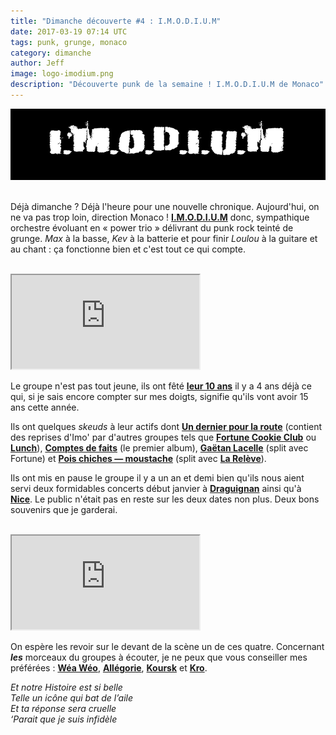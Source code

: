 ```yaml
---
title: "Dimanche découverte #4 : I.M.O.D.I.U.M"
date: 2017-03-19 07:14 UTC
tags: punk, grunge, monaco
category: dimanche
author: Jeff
image: logo-imodium.png
description: "Découverte punk de la semaine ! I.M.O.D.I.U.M de Monaco"
---
```

![Logo](2017-03-19-dimanche-decouverte-4-imodium/logo-imodium.png)
<br/><br/>

Déjà dimanche ? Déjà l'heure pour une nouvelle chronique. Aujourd'hui, on ne va pas trop loin, direction Monaco !
[**I.M.O.D.I.U.M**](http://www.facebook.com/pages/IMODIUM/80470588706) donc, sympathique orchestre évoluant en « power trio » délivrant du punk rock teinté de grunge.
*Max* à la basse, *Kev* à la batterie et pour finir *Loulou* à la guitare et au chant : ça fonctionne bien et c'est tout ce qui compte.

<br/>
<iframe class="bandcamp-small" src="https://bandcamp.com/EmbeddedPlayer/album=1425510613/size=small/bgcol=333333/linkcol=0f91ff/transparent=true/" seamless><a href="https://imodium.bandcamp.com/album/un-dernier-pour-la-route">Un dernier pour la route by I.M.O.D.I.U.M</a></iframe>
<br/>

Le groupe n'est pas tout jeune, ils ont fêté [**leur 10 ans**](https://www.youtube.com/watch?v=FqzkjJ9Vej0) il y a 4 ans déjà ce qui, si je sais encore compter sur mes doigts, signifie qu'ils vont avoir 15 ans cette année.

Ils ont quelques *skeuds* à leur actifs dont [**Un dernier pour la route**](https://imodium.bandcamp.com/album/un-dernier-pour-la-route) (contient des reprises d'Imo' par d'autres groupes tels que [**Fortune Cookie Club**](https://fortunecookieclub.bandcamp.com/) ou [**Lunch**](https://lunch.bandcamp.com/album/plong-dans-le-d-cor-2017)), [**Comptes de faits**](https://imodium.bandcamp.com/album/1er-album-compte-de-faits) (le premier album), [**Gaëtan Lacelle**](https://imodium.bandcamp.com/album/imodium-fortune-cookie-club-ga-tan-lacelle) (split avec Fortune) et [**Pois chiches — moustache**](https://imodium.bandcamp.com/album/imodium-la-rel-ve-pois-chiches-moustache) (split avec [**La Relève**](http://la.releve.free.fr/site/medias.php)).

Ils ont mis en pause le groupe il y a un an et demi bien qu'ils nous aient servi deux formidables concerts début janvier à [**Draguignan**](https://www.youtube.com/watch?v=1x5LwJ78hpE) ainsi qu'à [**Nice**](https://www.youtube.com/watch?v=lW2Xe62w7HQ). Le public n'était pas en reste sur les deux dates non plus. Deux bons souvenirs que je garderai.

<br/>
<iframe class="bandcamp-small" src="https://bandcamp.com/EmbeddedPlayer/album=3608998108/size=small/bgcol=333333/linkcol=0f91ff/transparent=true/" seamless><a href="https://imodium.bandcamp.com/album/1er-album-compte-de-faits">1er Album - Compte de faits by I.M.O.D.I.U.M</a></iframe>
<br/>

On espère les revoir sur le devant de la scène un de ces quatre.
Concernant **_les_** morceaux du groupes à écouter, je ne peux que vous conseiller mes préférées : [**Wéa Wéo**](https://imodium.bandcamp.com/track/w-a-w-o), [**Allégorie**](https://imodium.bandcamp.com/track/allegorie), [**Koursk**](https://imodium.bandcamp.com/track/koursk-2) et [**Kro**](https://imodium.bandcamp.com/track/imodium-kro).


*Et notre Histoire est si belle<br/>*
*Telle un icône qui bat de l’aile<br/>*
*Et ta réponse sera cruelle<br/>*
*‘Parait que je suis infidèle<br/>*
